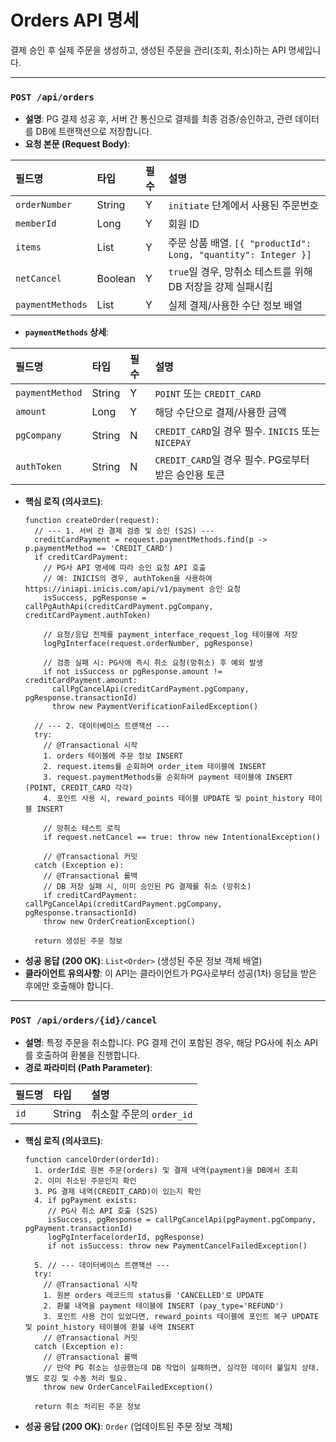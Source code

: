 # Orders API 명세

결제 승인 후 실제 주문을 생성하고, 생성된 주문을 관리(조회, 취소)하는 API 명세입니다.

---

### `POST /api/orders`

-   **설명**: PG 결제 성공 후, 서버 간 통신으로 결제를 최종 검증/승인하고, 관련 데이터를 DB에 트랜잭션으로 저장합니다.
-   **요청 본문 (Request Body)**:

| 필드명 | 타입 | 필수 | 설명 |
| :--- | :--- | :--- | :--- |
| `orderNumber`| String | Y | `initiate` 단계에서 사용된 주문번호 |
| `memberId` | Long | Y | 회원 ID |
| `items` | List | Y | 주문 상품 배열. `[{ "productId": Long, "quantity": Integer }]` |
| `netCancel` | Boolean| Y | `true`일 경우, 망취소 테스트를 위해 DB 저장을 강제 실패시킴 |
| `paymentMethods`| List | Y | 실제 결제/사용한 수단 정보 배열 |

-   **`paymentMethods` 상세**:

| 필드명 | 타입 | 필수 | 설명 |
| :--- | :--- | :--- | :--- |
| `paymentMethod`| String | Y | `POINT` 또는 `CREDIT_CARD` |
| `amount` | Long | Y | 해당 수단으로 결제/사용한 금액 |
| `pgCompany` | String | N | `CREDIT_CARD`일 경우 필수. `INICIS` 또는 `NICEPAY` |
| `authToken` | String | N | `CREDIT_CARD`일 경우 필수. PG로부터 받은 승인용 토큰 |

-   **핵심 로직 (의사코드)**:
    ```
    function createOrder(request):
      // --- 1. 서버 간 결제 검증 및 승인 (S2S) ---
      creditCardPayment = request.paymentMethods.find(p -> p.paymentMethod == 'CREDIT_CARD')
      if creditCardPayment:
        // PG사 API 명세에 따라 승인 요청 API 호출
        // 예: INICIS의 경우, authToken을 사용하여 https://iniapi.inicis.com/api/v1/payment 승인 요청
        isSuccess, pgResponse = callPgAuthApi(creditCardPayment.pgCompany, creditCardPayment.authToken)

        // 요청/응답 전체를 payment_interface_request_log 테이블에 저장
        logPgInterface(request.orderNumber, pgResponse)

        // 검증 실패 시: PG사에 즉시 취소 요청(망취소) 후 예외 발생
        if not isSuccess or pgResponse.amount != creditCardPayment.amount:
          callPgCancelApi(creditCardPayment.pgCompany, pgResponse.transactionId)
          throw new PaymentVerificationFailedException()

      // --- 2. 데이터베이스 트랜잭션 --- 
      try:
        // @Transactional 시작
        1. orders 테이블에 주문 정보 INSERT
        2. request.items를 순회하며 order_item 테이블에 INSERT
        3. request.paymentMethods를 순회하며 payment 테이블에 INSERT (POINT, CREDIT_CARD 각각)
        4. 포인트 사용 시, reward_points 테이블 UPDATE 및 point_history 테이블 INSERT

        // 망취소 테스트 로직
        if request.netCancel == true: throw new IntentionalException()

        // @Transactional 커밋
      catch (Exception e):
        // @Transactional 롤백
        // DB 저장 실패 시, 이미 승인된 PG 결제를 취소 (망취소)
        if creditCardPayment: callPgCancelApi(creditCardPayment.pgCompany, pgResponse.transactionId)
        throw new OrderCreationException()

      return 생성된 주문 정보
    ```
-   **성공 응답 (200 OK)**: `List<Order>` (생성된 주문 정보 객체 배열)
-   **클라이언트 유의사항**: 이 API는 클라이언트가 PG사로부터 성공(1차) 응답을 받은 후에만 호출해야 합니다.

---

### `POST /api/orders/{id}/cancel`

-   **설명**: 특정 주문을 취소합니다. PG 결제 건이 포함된 경우, 해당 PG사에 취소 API를 호출하여 환불을 진행합니다.
-   **경로 파라미터 (Path Parameter)**:

| 필드명 | 타입 | 설명 |
| :--- | :--- | :--- |
| `id` | String | 취소할 주문의 `order_id` |

-   **핵심 로직 (의사코드)**:
    ```
    function cancelOrder(orderId):
      1. orderId로 원본 주문(orders) 및 결제 내역(payment)을 DB에서 조회
      2. 이미 취소된 주문인지 확인
      3. PG 결제 내역(CREDIT_CARD)이 있는지 확인
      4. if pgPayment exists:
         // PG사 취소 API 호출 (S2S)
         isSuccess, pgResponse = callPgCancelApi(pgPayment.pgCompany, pgPayment.transactionId)
         logPgInterface(orderId, pgResponse)
         if not isSuccess: throw new PaymentCancelFailedException()

      5. // --- 데이터베이스 트랜잭션 ---
      try:
        // @Transactional 시작
        1. 원본 orders 레코드의 status를 'CANCELLED'로 UPDATE
        2. 환불 내역을 payment 테이블에 INSERT (pay_type='REFUND')
        3. 포인트 사용 건이 있었다면, reward_points 테이블에 포인트 복구 UPDATE 및 point_history 테이블에 환불 내역 INSERT
        // @Transactional 커밋
      catch (Exception e):
        // @Transactional 롤백
        // 만약 PG 취소는 성공했는데 DB 작업이 실패하면, 심각한 데이터 불일치 상태. 별도 로깅 및 수동 처리 필요.
        throw new OrderCancelFailedException()

      return 취소 처리된 주문 정보
    ```
-   **성공 응답 (200 OK)**: `Order` (업데이트된 주문 정보 객체)
